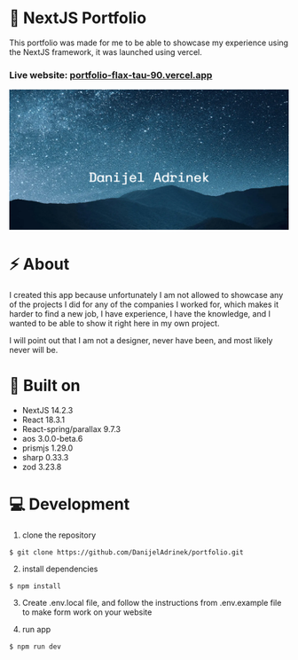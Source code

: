 # 🚀 NextJS Portfolio
This portfolio was made for me to be able to showcase my experience using the NextJS framework, it was launched using vercel.

### Live website: [portfolio-flax-tau-90.vercel.app](portfolio-flax-tau-90.vercel.app)

![To-do app](./public/images/preview.webp "Screenshot of the Portfolio")

# ⚡ About
I created this app because unfortunately I am not allowed to showcase any of the projects I did for any of the companies I worked for, which makes it harder to find a new job, I have experience, I have the knowledge, and I wanted to be able to show it right here in my own project.

I will point out that I am not a designer, never have been, and most likely never will be.

# 🛑 Built on
* NextJS 14.2.3
* React 18.3.1
* React-spring/parallax 9.7.3
* aos 3.0.0-beta.6
* prismjs 1.29.0
* sharp 0.33.3
* zod 3.23.8

# 💻 Development
1. clone the repository
```
$ git clone https://github.com/DanijelAdrinek/portfolio.git
```

2. install dependencies
```
$ npm install
```

3. Create .env.local file, and follow the instructions from .env.example file to make form work on your website

4. run app
```
$ npm run dev
```